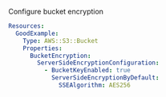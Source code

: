 
Configure bucket encryption

```yaml
Resources:
  GoodExample:
    Type: AWS::S3::Bucket
    Properties:
      BucketEncryption:
        ServerSideEncryptionConfiguration:
          - BucketKeyEnabled: true
            ServerSideEncryptionByDefault:
              SSEAlgorithm: AES256

```


